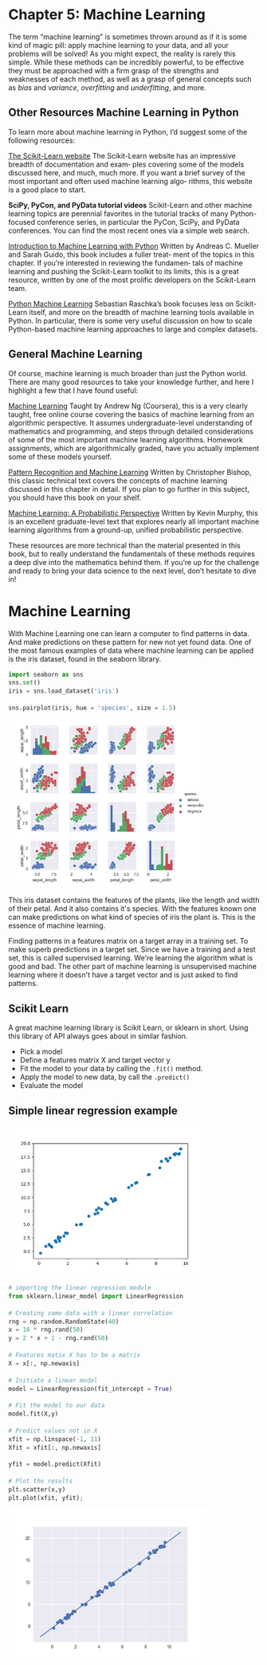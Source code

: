# Chapter 5: Machine Learning

The term “machine learning” is sometimes thrown around as if it is some kind of magic pill: apply machine learning to your data, and all your problems will be solved! As you might expect, the reality is rarely this simple. While these methods can be incredibly powerful, to be effective they must be approached with a firm grasp of the strengths and weaknesses of each method, as well as a grasp of general concepts such as *bias* and *variance*, *overfitting* and *underfitting*, and more.

## Other Resources Machine Learning in Python

To learn more about machine learning in Python, I’d suggest some of the following resources:

[The Scikit-Learn website](http://scikit-learn.org)
The Scikit-Learn website has an impressive breadth of documentation and exam‐ ples covering some of the models discussed here, and much, much more. If you want a brief survey of the most important and often used machine learning algo‐ rithms, this website is a good place to start.

**SciPy, PyCon, and PyData tutorial videos**
Scikit-Learn and other machine learning topics are perennial favorites in the tutorial tracks of many Python-focused conference series, in particular the PyCon, SciPy, and PyData conferences. You can find the most recent ones via a simple web search.

[Introduction to Machine Learning with Python](http://bit.ly/intro-machine-learning-python)
Written by Andreas C. Mueller and Sarah Guido, this book includes a fuller treat‐ ment of the topics in this chapter. If you’re interested in reviewing the fundamen‐ tals of machine learning and pushing the Scikit-Learn toolkit to its limits, this is a great resource, written by one of the most prolific developers on the Scikit-Learn team.

[Python Machine Learning](http://bit.ly/2eLDR7c)
Sebastian Raschka’s book focuses less on Scikit-Learn itself, and more on the breadth of machine learning tools available in Python. In particular, there is some very useful discussion on how to scale Python-based machine learning approaches to large and complex datasets.

## General Machine Learning
Of course, machine learning is much broader than just the Python world. There are many good resources to take your knowledge further, and here I highlight a few that I have found useful:

[Machine Learning](https://www.coursera.org/learn/machine-learning)
Taught by Andrew Ng (Coursera), this is a very clearly taught, free online course covering the basics of machine learning from an algorithmic perspective. It assumes undergraduate-level understanding of mathematics and programming, and steps through detailed considerations of some of the most important machine learning algorithms. Homework assignments, which are algorithmically graded, have you actually implement some of these models yourself.

[Pattern Recognition and Machine Learning](http://www.springer.com/us/book/9780387310732)
Written by Christopher Bishop, this classic technical text covers the concepts of machine learning discussed in this chapter in detail. If you plan to go further in this subject, you should have this book on your shelf.

[Machine Learning: A Probabilistic Perspective](https://mitpress.mit.edu/books/machine-learning-0)
Written by Kevin Murphy, this is an excellent graduate-level text that explores nearly all important machine learning algorithms from a ground-up, unified probabilistic perspective.

These resources are more technical than the material presented in this book, but to really understand the fundamentals of these methods requires a deep dive into the mathematics behind them. If you’re up for the challenge and ready to bring your data science to the next level, don’t hesitate to dive in!

# Machine Learning

With Machine Learning one can learn a computer to find patterns in data. And make predictions on these pattern for new not yet found data. One of the most famous examples of data where machine learning can be applied is the iris dataset, found in the seaborn library.

``` python
import seaborn as sns
sns.set()
iris = sns.load_dataset('iris')

sns.pairplot(iris, hue = 'species', size = 1.5)
```

<img src="./static/images/ml1.png" width="400px" />

This iris dataset contains the features of the plants, like the length and width of their petal. And it also contains it's species. With the features known one can make predictions on what kind of species of iris the plant is. This is the essence of machine learning.

Finding patterns in a features matrix on a target array in a training set. To make superb predictions in a target set. Since we have a training and a test set, this is called supervised learning. We're learning the algorithm what is good and bad. The other part of machine learning is unsupervised machine learning where it doesn't have a target vector and is just asked to find patterns.

## Scikit Learn

A great machine learning library is Scikit Learn, or sklearn in short. Using this library of API always goes about in similar fashion.

* Pick a model
* Define a features matrix X and target vector y
* Fit the model to your data by calling the `.fit()` method.
* Apply the model to new data, by call the `.predict()`
* Evaluate the model

## Simple linear regression example

<img src="./static/images/ml2.png" width="400px" />

``` python
# importing the linear regression module
from sklearn.linear_model import LinearRegression

# Creating some data with a linear correlation
rng = np.random.RandomState(40)
x = 10 * rng.rand(50)
y = 2 * x + 1 - rng.rand(50)

# Features matix X has to be a matrix
X = x[:, np.newaxis]

# Initiate a linear model
model = LinearRegression(fit_intercept = True)

# Fit the model to our data
model.fit(X,y)

# Predict values not in X
xfit = np.linspace(-1, 11)
Xfit = xfit[:, np.newaxis]

yfit = model.predict(Xfit)

# Plot the results
plt.scatter(x,y)
plt.plot(xfit, yfit);
```

<img src="./static/images/ml3.png" width="400px" />
